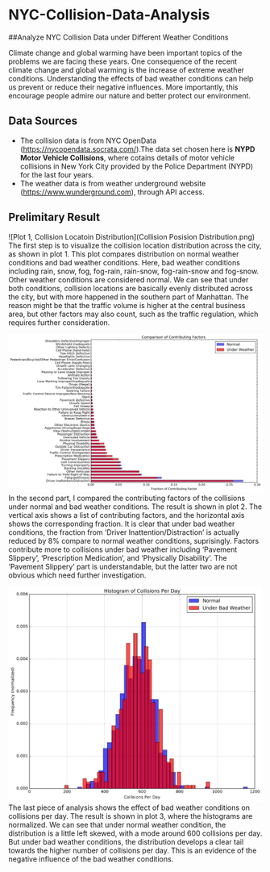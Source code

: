 # NYC-Collision-Data-Analysis
##Analyze NYC Collision Data under Different Weather Conditions

Climate change and global warming have been important topics of the problems we are facing these years.  One consequence of the recent climate change and global warming is the increase of extreme weather conditions.   Understanding the effects of bad weather conditions can help us prevent or reduce their negative influences. More importantly, this encourage people admire our nature and better protect our environment.  

## Data Sources
 - The collision data is from NYC OpenData (https://nycopendata.socrata.com/).The data set chosen here is **NYPD Motor Vehicle Collisions**, where cotains details of motor vehicle collisions in New York City provided by the Police Department (NYPD) for the last four years.
 - The weather data is from weather underground website (https://www.wunderground.com), through API access. 
  
## Prelimitary Result

![Plot 1, Collision Locatoin Distribution](Collision Posision Distribution.png)
The first step is to visualize the collision location distribution across the city, as shown in plot 1. This plot compares distribution on normal weather conditions and bad weather conditions. Here, bad weather conditions including rain, snow, fog, fog-rain, rain-snow, fog-rain-snow and fog-snow. Other weather conditions are considered normal. We can see that under both conditions, collision locations are basically evenly distributed across the city, but with more happened in the southern part of Manhattan.  The reason might be that the traffic volume is higher at the central business area, but other factors may also count, such as the traffic regulation, which requires further consideration.

![Plot 2, Contributing Factor Comparison](contributing_factor.png)
In the second part, I compared the contributing factors of the collisions under normal and bad weather conditions. The result is shown in plot 2. The vertical axis shows a list of contributing factors, and the horizontal axis shows the corresponding fraction.  It is clear that under bad weather conditions, the fraction from ‘Driver Inattention/Distraction’ is actually reduced by 8% compare to normal weather conditions, suprisingly.  Factors contribute more to collisions under bad weather including ‘Pavement Slippery’, ‘Prescription Medication’, and ‘Physically Disability’. The ‘Pavement Slippery’ part is understandable, but the latter two are not obvious which need further investigation.

![Plot 3, Collision Per Day Comparison](collision_per_day.png)
The last piece of analysis shows the effect of bad weather conditions on collisions per day. The result is shown in plot 3, where the histograms are normalized. We can see that under normal weather condition, the distribution is a little left skewed, with a mode around 600 collisions per day. But under bad weather conditions, the distribution develops a clear tail towards the higher number of collisions per day. This is an evidence of the negative influence of the bad weather conditions. 



